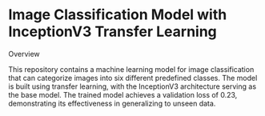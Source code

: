 # Image Classification Model with InceptionV3 Transfer Learning

Overview

This repository contains a machine learning model for image classification that can categorize images into six different predefined classes. The model is built using transfer learning, with the InceptionV3 architecture serving as the base model. The trained model achieves a validation loss of 0.23, demonstrating its effectiveness in generalizing to unseen data.
